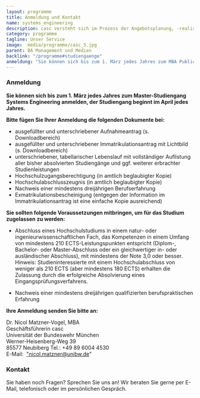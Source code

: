 ```yaml
---
layout: programme
title: Anmeldung und Kontakt
name: systems_engineering
description: casc versteht sich im Prozess der Angebotsplanung, -realisierung und -verbesserung als Dienstleister, der akademischen Verantwortlichen und Unternehmen insbesondere eine administrativ-organisatorische Unterstützung entlang der gesamten Wertschöpfungskette der Weiterbildungsangebote anbietet.
category: programme
tagline: Unser Service
image:  media/programme/casc_5.jpg
parent: BA Management und Medien
backlink: "/programme#studiengaenge"
anmeldung: "Sie können sich bis zum 1. März jedes Jahres zum MBA Public Management anmelden, der Studiengang beginnt im April jedes Jahres."
---
```



### Anmeldung 

**Sie können sich bis zum 1. März jedes Jahres zum Master-Studiengang Systems Engineering anmelden, der Studiengang beginnt im April jedes Jahres.**

**Bitte fügen Sie Ihrer Anmeldung die folgenden Dokumente bei:**

* ausgefüllter und unterschriebener Aufnahmeantrag (s. Downloadbereich)
* ausgefüllter und unterschriebener Immatrikulationsantrag mit Lichtbild (s. Downloadbereich)
* unterschriebener, tabellarischer Lebenslauf mit vollständiger Auflistung aller bisher absolvierten Studiengänge und ggf. weiterer erbrachter Studienleistungen
* Hochschulzugangsberechtigung (in amtlich beglaubigter Kopie)
* Hochschulabschlusszeugnis (in amtlich beglaubigter Kopie)
* Nachweis einer mindestens dreijährigen Berufserfahrung
* Exmatrikulationsbescheinigung (entgegen der Information im Immatrikulationsantrag ist eine einfache Kopie ausreichend)

**Sie sollten folgende Voraussetzungen mitbringen, um für das Studium zugelassen zu werden:**

* Abschluss eines Hochschulstudiums in einem natur- oder ingenieurwissenschaftlichen Fach, das Kompetenzen in einem Umfang von mindestens 210 ECTS-Leistungspunkten entspricht (Diplom-, Bachelor- oder Master-Abschluss oder ein gleichwertiger in- oder ausländischer Abschluss), mit mindestens der Note 3,0 oder besser.
Hinweis: Studieninteressierte mit einem Hochschulabschluss von weniger als 210 ECTS (aber mindestens 180 ECTS) erhalten die Zulassung durch die erfolgreiche Absolvierung eines Eingangsprüfungsverfahrens.

* Nachweis einer mindestens dreijährigen qualifizierten berufspraktischen Erfahrung

**Ihre Anmeldung senden Sie bitte an:**

Dr. Nicol Matzner-Vogel, MBA <br>
Geschäftsführerin casc <br>
Universität der Bundeswehr München<br>
Werner-Heisenberg-Weg 39<br>
85577 Neubiberg Tel.: +49 89 6004 4530 <br>
E-Mail:  <a href="mailto:nicol.matzner@unibw.de">"nicol.matzner@unibw.de"</a><br>

### Kontakt

Sie haben noch Fragen? Sprechen Sie uns an! Wir beraten Sie gerne per E-Mail, telefonisch oder im persönlichen Gespräch.<br>	

